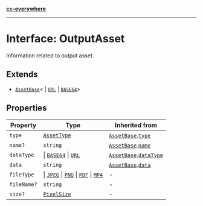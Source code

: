 [**cc-everywhere**](../../../../../index.md)

***

# Interface: OutputAsset

Information related to output asset.

## Extends

- [`AssetBase`](../../asset-types/interfaces/asset-base.md)<
  \| [`URL`](../../asset-types/enumerations/asset-data-type.md#url)
  \| [`BASE64`](../../asset-types/enumerations/asset-data-type.md#base64)\>

## Properties

| Property | Type | Inherited from |
| ------ | ------ | ------ |
| `type` | [`AssetType`](../../asset-types/enumerations/asset-type.md) | [`AssetBase`](../../asset-types/interfaces/asset-base.md).[`type`](../../asset-types/interfaces/asset-base.md#type) |
| `name?` | `string` | [`AssetBase`](../../asset-types/interfaces/asset-base.md).[`name`](../../asset-types/interfaces/asset-base.md#name) |
| `dataType` | \| [`BASE64`](../../asset-types/enumerations/asset-data-type.md#base64) \| [`URL`](../../asset-types/enumerations/asset-data-type.md#url) | [`AssetBase`](../../asset-types/interfaces/asset-base.md).[`dataType`](../../asset-types/interfaces/asset-base.md#datatype) |
| `data` | `string` | [`AssetBase`](../../asset-types/interfaces/asset-base.md).[`data`](../../asset-types/interfaces/asset-base.md#data) |
| `fileType` | \| [`JPEG`](../../asset-types/enumerations/image-file-type.md#jpeg) \| [`PNG`](../../asset-types/enumerations/image-file-type.md#png) \| [`PDF`](../../asset-types/enumerations/pdf-file-type.md#pdf) \| [`MP4`](../../asset-types/enumerations/video-file-type.md#mp4) | - |
| `fileName?` | `string` | - |
| `size?` | [`PixelSize`](pixel-size.md) | - |
